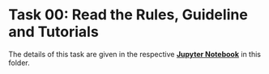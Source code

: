 # Task 00: Read the Rules, Guideline and Tutorials

The details of this task are given in the respective [**Jupyter Notebook**](Task01_Flood.ipynb) in this folder.
